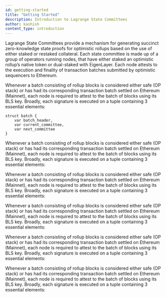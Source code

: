 ```yaml
---
id: getting-started
title: "Getting Started"
description: Introduction to Lagrange State Committees
author: kashish
content_type: introduction
---
```


Lagrange State Committees provide a mechanism for generating succinct zero-knowledge state proofs for optimistic rollups based on the use of either staked or restaked collateral. Each state committee is made up of a group of operators running nodes, that have either staked an optimistic rollup’s native token or dual-staked with EigenLayer. Each node attests to the execution and finality of transaction batches submitted by optimistic sequencers to Ethereum.

Whenever a batch consisting of rollup blocks is considered either safe (OP stack) or has had its corresponding transaction batch settled on Ethereum (Mainnet), each node is required to attest to the batch of blocks using its BLS key.
Broadly, each signature is executed on a tuple containing 3 essential elements:

```
struct batch {
    var batch_header,
    var current_committee,
    var next_committee
}
```

Whenever a batch consisting of rollup blocks is considered either safe (OP stack) or has had its corresponding transaction batch settled on Ethereum (Mainnet), each node is required to attest to the batch of blocks using its BLS key.
Broadly, each signature is executed on a tuple containing 3 essential elements:

Whenever a batch consisting of rollup blocks is considered either safe (OP stack) or has had its corresponding transaction batch settled on Ethereum (Mainnet), each node is required to attest to the batch of blocks using its BLS key.
Broadly, each signature is executed on a tuple containing 3 essential elements:

Whenever a batch consisting of rollup blocks is considered either safe (OP stack) or has had its corresponding transaction batch settled on Ethereum (Mainnet), each node is required to attest to the batch of blocks using its BLS key.
Broadly, each signature is executed on a tuple containing 3 essential elements:

Whenever a batch consisting of rollup blocks is considered either safe (OP stack) or has had its corresponding transaction batch settled on Ethereum (Mainnet), each node is required to attest to the batch of blocks using its BLS key.
Broadly, each signature is executed on a tuple containing 3 essential elements:

Whenever a batch consisting of rollup blocks is considered either safe (OP stack) or has had its corresponding transaction batch settled on Ethereum (Mainnet), each node is required to attest to the batch of blocks using its BLS key.
Broadly, each signature is executed on a tuple containing 3 essential elements:
